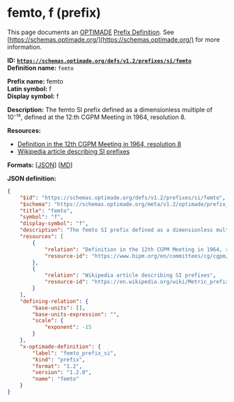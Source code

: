 # femto, f (prefix)

This page documents an [OPTIMADE](https://www.optimade.org/) [Prefix Definition](https://schemas.optimade.org/#definitions). See [https://schemas.optimade.org/](https://schemas.optimade.org/) for more information.

**ID: [`https://schemas.optimade.org/defs/v1.2/prefixes/si/femto`](https://schemas.optimade.org/defs/v1.2/prefixes/si/femto.md)**  
**Definition name:** `femto`

**Prefix name:** femto  
**Latin symbol:** f  
**Display symbol:** f  
  
**Description:** The femto SI prefix defined as a dimensionless multiple of 10⁻¹⁵, defined at the 12:th CGPM Meeting in 1964, resolution 8.



**Resources:**

- [Definition in the 12th CGPM Meeting in 1964, resolution 8](https://www.bipm.org/en/committees/cg/cgpm/12-1964/resolution-8)
- [Wikipedia article describing SI prefixes](https://en.wikipedia.org/wiki/Metric_prefix)


**Formats:** [[JSON](femto.json)] [[MD](femto.md)]

**JSON definition:**

``` json
{
    "$id": "https://schemas.optimade.org/defs/v1.2/prefixes/si/femto",
    "$schema": "https://schemas.optimade.org/meta/v1.2/optimade/prefix_definition.json",
    "title": "femto",
    "symbol": "f",
    "display-symbol": "f",
    "description": "The femto SI prefix defined as a dimensionless multiple of 10\u207b\u00b9\u2075, defined at the 12:th CGPM Meeting in 1964, resolution 8.",
    "resources": [
        {
            "relation": "Definition in the 12th CGPM Meeting in 1964, resolution 8",
            "resource-id": "https://www.bipm.org/en/committees/cg/cgpm/12-1964/resolution-8"
        },
        {
            "relation": "Wikipedia article describing SI prefixes",
            "resource-id": "https://en.wikipedia.org/wiki/Metric_prefix"
        }
    ],
    "defining-relation": {
        "base-units": [],
        "base-units-expression": "",
        "scale": {
            "exponent": -15
        }
    },
    "x-optimade-definition": {
        "label": "femto_prefix_si",
        "kind": "prefix",
        "format": "1.2",
        "version": "1.2.0",
        "name": "femto"
    }
}
```